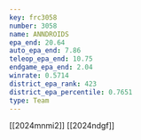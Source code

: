 ```yaml
---
key: frc3058
number: 3058
name: ANNDROIDS
epa_end: 20.64
auto_epa_end: 7.86
teleop_epa_end: 10.75
endgame_epa_end: 2.04
winrate: 0.5714
district_epa_rank: 423
district_epa_percentile: 0.7651
type: Team
---
```

[[2024mnmi2]]
[[2024ndgf]]
